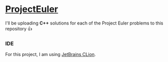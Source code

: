 # [ProjectEuler](https://projecteuler.net/)

I'll be uploading **C++** solutions for each of the Project Euler problems to this repository :+1:

### IDE
For this project, I am using [JetBrains CLion](http://www.jetbrains.com/clion).